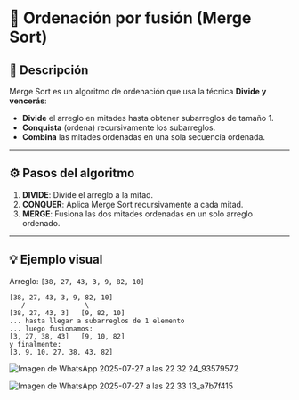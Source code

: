 # 📘 Ordenación por fusión (Merge Sort)

## 📌 Descripción
Merge Sort es un algoritmo de ordenación que usa la técnica **Divide y vencerás**:
- **Divide** el arreglo en mitades hasta obtener subarreglos de tamaño 1.
- **Conquista** (ordena) recursivamente los subarreglos.
- **Combina** las mitades ordenadas en una sola secuencia ordenada.

---

## ⚙️ Pasos del algoritmo

1. **DIVIDE**: Divide el arreglo a la mitad.
2. **CONQUER**: Aplica Merge Sort recursivamente a cada mitad.
3. **MERGE**: Fusiona las dos mitades ordenadas en un solo arreglo ordenado.

---

## 💡 Ejemplo visual

Arreglo: `[38, 27, 43, 3, 9, 82, 10]`

```text
[38, 27, 43, 3, 9, 82, 10]
   /               \
[38, 27, 43, 3]   [9, 82, 10]
... hasta llegar a subarreglos de 1 elemento
... luego fusionamos:
[3, 27, 38, 43]   [9, 10, 82]
y finalmente:
[3, 9, 10, 27, 38, 43, 82]
```
![Imagen de WhatsApp 2025-07-27 a las 22 32 24_93579572](https://github.com/user-attachments/assets/ad906130-b7dc-4602-90c7-4be33b157ebd)

![Imagen de WhatsApp 2025-07-27 a las 22 33 13_a7b7f415](https://github.com/user-attachments/assets/7f445217-bd92-4888-b5c3-50b734f62654)


